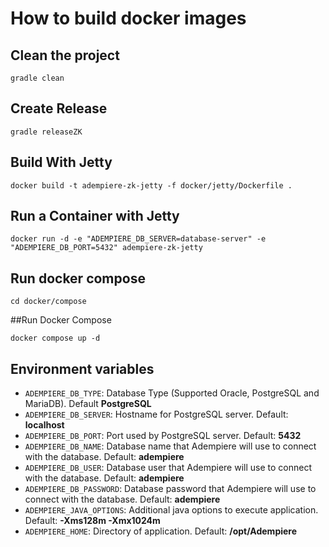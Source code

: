 # How to build docker images

## Clean the project 
```
gradle clean 

```

## Create Release
```
gradle releaseZK 

```

## Build With Jetty 
```
docker build -t adempiere-zk-jetty -f docker/jetty/Dockerfile .
```

## Run a Container with Jetty
```
docker run -d -e "ADEMPIERE_DB_SERVER=database-server" -e "ADEMPIERE_DB_PORT=5432" adempiere-zk-jetty
```
## Run docker compose
```
cd docker/compose
```
##Run Docker Compose
```
docker compose up -d
```
## Environment variables
- `ADEMPIERE_DB_TYPE`: Database Type (Supported Oracle, PostgreSQL and MariaDB). Default **PostgreSQL**
- `ADEMPIERE_DB_SERVER`: Hostname for PostgreSQL server. Default: **localhost**
- `ADEMPIERE_DB_PORT`: Port used by PostgreSQL server. Default: **5432**
- `ADEMPIERE_DB_NAME`: Database name that Adempiere will use to connect with the database. Default: **adempiere**
- `ADEMPIERE_DB_USER`: Database user that Adempiere will use to connect with the database. Default: **adempiere**
- `ADEMPIERE_DB_PASSWORD`: Database password that Adempiere will use to connect with the database. Default: **adempiere**
- `ADEMPIERE_JAVA_OPTIONS`:  Additional java options to execute application. Default: **-Xms128m -Xmx1024m**
- `ADEMPIERE_HOME`:  Directory of application. Default: **/opt/Adempiere** 
